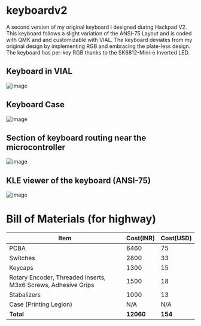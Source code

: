# keyboardv2

A second version of my original keyboard I designed during Hackpad V2. This keyboard follows a slight variation of the ANSI-75 Layout and is coded with QMK and and customizable with VIAL.
The keyboard deviates from my original design by implementing RGB and embracing the plate-less design. The keyboard has per-key RGB thanks to the SK6812-Mini-e Inverted LED.

## Keyboard in VIAL
![image](https://github.com/user-attachments/assets/befaa6c8-d0e0-4115-9e05-6f89d63b9ac0)

## Keyboard Case
![image](https://github.com/user-attachments/assets/2bb38367-7e88-4d97-ad61-50bc3008b817)

## Section of keyboard routing near the microcontroller
![image](https://github.com/user-attachments/assets/b91a9971-25eb-4397-9776-d0de8851b002)

## KLE viewer of the keyboard (ANSI-75)
![image](https://github.com/user-attachments/assets/114e993f-5b88-4c41-b6dc-0942ea61358d)


# Bill of Materials (for highway)
| Item                                                          | Cost(INR) | Cost(USD) |
|---------------------------------------------------------------|-----------|-----------|
| PCBA                                                          | 6460      | 75        |
| Switches                                                      | 2800      | 33        |
| Keycaps                                                       | 1300      | 15        |
| Rotary Encoder, Threaded Inserts, M3x6 Screws, Adhesive Grips | 1500      | 18        |
| Stabalizers                                                   | 1000      | 13        |
| Case (Printing Legion)                                        | N/A       | N/A       |
| **Total**                                                     | **12060** | **154**   |

